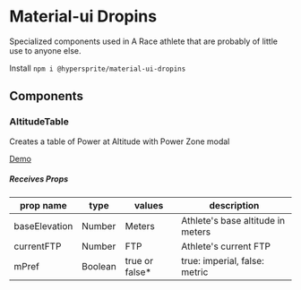 # Material-ui Dropins

Specialized components used in A Race athlete that are probably of little use to anyone else.

Install
`npm i @hypersprite/material-ui-dropins`


## Components

### AltitudeTable

Creates a table of Power at Altitude with Power Zone modal

[Demo](https://codesandbox.io/s/z67molq8ox)

##### Receives Props

| prop name | type | values | description |
| --------- | ---- | ------ | ----------- |
| baseElevation | Number | Meters | Athlete's base altitude in meters |
| currentFTP | Number | FTP | Athlete's current FTP |
| mPref | Boolean | true or false* | true: imperial, false: metric |
